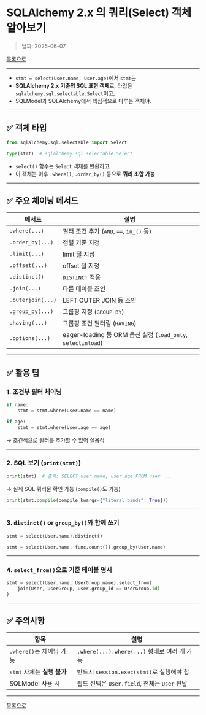 # SQLAlchemy 2.x 의 쿼리(Select) 객체 알아보기

> 날짜: 2025-06-07

[목록으로](https://shiwoo-park.github.io/blog)

---

- `stmt = select(User.name, User.age)`에서 `stmt`는 
- **SQLAlchemy 2.x 기준의 SQL 표현 객체**로, 타입은 `sqlalchemy.sql.selectable.Select`이고, 
- SQLModel과 SQLAlchemy에서 핵심적으로 다루는 객체야.

---

## ✅ 객체 타입

```python
from sqlalchemy.sql.selectable import Select

type(stmt)  # sqlalchemy.sql.selectable.Select
```

* `select()` 함수는 `Select` 객체를 반환하고,
* 이 객체는 이후 `.where()`, `.order_by()` 등으로 **쿼리 조합 가능**

---

## ✅ 주요 체이닝 메서드

| 메서드               | 설명                                                      |
| ----------------- | ------------------------------------------------------- |
| `.where(...)`     | 필터 조건 추가 (`AND`, `==`, `in_()` 등)                       |
| `.order_by(...)`  | 정렬 기준 지정                                                |
| `.limit(...)`     | limit 절 지정                                              |
| `.offset(...)`    | offset 절 지정                                             |
| `.distinct()`     | `DISTINCT` 적용                                           |
| `.join(...)`      | 다른 테이블 조인                                               |
| `.outerjoin(...)` | LEFT OUTER JOIN 등 조인                                    |
| `.group_by(...)`  | 그룹핑 지정 (`GROUP BY`)                                     |
| `.having(...)`    | 그룹핑 조건 필터링 (`HAVING`)                                   |
| `.options(...)`   | eager-loading 등 ORM 옵션 설정 (`load_only`, `selectinload`) |

---

## ✅ 활용 팁

### 1. 조건부 필터 체이닝

```python
if name:
    stmt = stmt.where(User.name == name)

if age:
    stmt = stmt.where(User.age == age)
```

→ 조건적으로 필터를 추가할 수 있어 실용적

---

### 2. SQL 보기 (`print(stmt)`)

```python
print(stmt)  # 출력: SELECT user.name, user.age FROM user ...
```

→ 실제 SQL 쿼리문 확인 가능 (`compile()`도 가능)

```python
print(stmt.compile(compile_kwargs={"literal_binds": True}))
```

---

### 3. `distinct()` or `group_by()`와 함께 쓰기

```python
stmt = select(User.name).distinct()
```

```python
stmt = select(User.name, func.count()).group_by(User.name)
```

---

### 4. `select_from()`으로 기준 테이블 명시

```python
stmt = select(User.name, UserGroup.name).select_from(
    join(User, UserGroup, User.group_id == UserGroup.id)
)
```

---

## ✅ 주의사항

| 항목                   | 설명                                   |
| -------------------- | ------------------------------------ |
| `.where()`는 체이닝 가능   | `.where(...).where(...)` 형태로 여러 개 가능 |
| `stmt` 자체는 **실행 불가** | 반드시 `session.exec(stmt)`로 실행해야 함     |
| SQLModel 사용 시        | 필드 선택은 `User.field`, 전체는 `User` 전달   |

---

[목록으로](https://shiwoo-park.github.io/blog)
